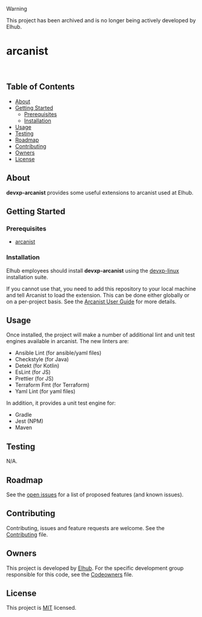 > [!WARNING]  
> This project has been archived and is no longer being actively developed by Elhub.

# arcanist

[<img src="https://img.shields.io/badge/repo-github-blue" alt="">](https://github.com/elhub/devxp-arcanist)
[<img src="https://img.shields.io/badge/issues-jira-orange" alt="">](https://jira.elhub.cloud/issues/?jql=project%20%3D%20%22Team%20Dev%22%20AND%20component%20%3D%20devxp-arcanist%20AND%20status%20!%3D%20Done)
[<img src="https://teamcity.elhub.cloud/app/rest/builds/buildType:(id:DevXp_DevXpArcanist_PublishDocs)/statusIcon" alt="">](https://teamcity.elhub.cloud/project/DevXp_DevXpArcanist?mode=builds#all-projects)
[<img src="https://sonar.elhub.cloud/api/project_badges/measure?project=no.elhub.devxp%3Adevxp-arcanist&metric=alert_status" alt="">](https://sonar.elhub.cloud/dashboard?id=no.elhub.devxp%3Adevxp-arcanist)
[<img src="https://sonar.elhub.cloud/api/project_badges/measure?project=no.elhub.devxp%3Adevxp-arcanist&metric=ncloc" alt="">](https://sonar.elhub.cloud/dashboard?id=no.elhub.devxp%3Adevxp-arcanist)
[<img src="https://sonar.elhub.cloud/api/project_badges/measure?project=no.elhub.devxp%3Adevxp-arcanist&metric=bugs" alt="">](https://sonar.elhub.cloud/dashboard?id=no.elhub.devxp%3Adevxp-arcanist)
[<img src="https://sonar.elhub.cloud/api/project_badges/measure?project=no.elhub.devxp%3Adevxp-arcanist&metric=vulnerabilities" alt="">](https://sonar.elhub.cloud/dashboard?id=no.elhub.devxp%3Adevxp-arcanist)
[<img src="https://sonar.elhub.cloud/api/project_badges/measure?project=no.elhub.devxp%3Adevxp-arcanist&metric=coverage" alt="">](https://sonar.elhub.cloud/dashboard?id=no.elhub.devxp%3Adevxp-arcanist)


## Table of Contents

* [About](#about)
* [Getting Started](#getting-started)
  * [Prerequisites](#prerequisites)
  * [Installation](#installation)
* [Usage](#usage)
* [Testing](#testing)
* [Roadmap](#roadmap)
* [Contributing](#contributing)
* [Owners](#owners)
* [License](#license)


## About

**devxp-arcanist** provides some useful extensions to arcanist used at Elhub.

## Getting Started

### Prerequisites

* [arcanist](https://github.com/phacility/arcanist)

### Installation

Elhub employees should install **devxp-arcanist** using the [devxp-linux](https://github.com/elhub/devxp-linux)
installation suite.

If you cannot use that, you need to add this repository to your local machine and tell Arcanist to load the extension.
This can be done either globally or on a per-project basis. See the
[Arcanist User Guide](https://secure.phabricator.com/book/phabricator/article/arcanist/) for more details.

## Usage

Once installed, the project will make a number of additional lint and unit test engines available in arcanist. The
new linters are:

* Ansible Lint (for ansible/yaml files)
* Checkstyle (for Java)
* Detekt (for Kotlin)
* EsLint (for JS)
* Prettier (for JS)
* Terraform Fmt (for Terraform)
* Yaml Lint (for yaml files)

In addition, it provides a unit test engine for:

* Gradle
* Jest (NPM)
* Maven

## Testing

N/A.

## Roadmap

See the [open issues](https://jira.elhub.cloud/issues/?jql=project%20%3D%20TD%20AND%20component%20%3D%20devxp-arcanist%20AND%20resolution%20%3D%20Unresolved) for a list of proposed features (and known issues).

## Contributing

Contributing, issues and feature requests are welcome. See the
[Contributing](https://github.com/elhub/devxp-arcanist/blob/main/CONTRIBUTING.md) file.

## Owners

This project is developed by [Elhub](https://elhub.no). For the specific development group responsible for this
code, see the [Codeowners](https://github.com/elhub/devxp-arcanist/blob/main/CODEOWNERS) file.

## License

This project is [MIT](https://github.com/elhub/devxp-arcanist/blob/main/LICENSE.md) licensed.
